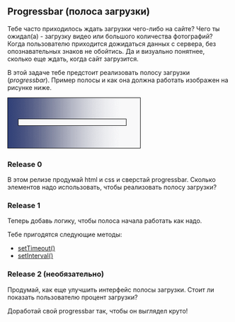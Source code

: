 ## Progressbar (полоса загрузки)

Тебе часто приходилось ждать загрузки чего-либо на сайте? Чего ты ожидал(а) - загрузку видео или большого количества фотографий? Когда пользователю приходится дожидаться данных с сервера, без опознавательных знаков не обойтись. Да и визуально понятнее, сколько еще ждать, когда сайт загрузится.

В этой задаче тебе предстоит реализовать полосу загрузки (*progressbar*). Пример полосы и как она должна работать изображен на рисунке ниже.

![progress](progressbar.gif)

### Release 0

В этом релизе продумай html и css и сверстай progressbar. Сколько элементов надо использовать, чтобы реализовать полосу загрузки?

### Release 1

Теперь добавь логику, чтобы полоса начала работать как надо.

Тебе пригодятся следующие методы: 
- [setTimeout()](https://developer.mozilla.org/en-US/docs/Web/API/WindowOrWorkerGlobalScope/setTimeout)
- [setInterval()](https://developer.mozilla.org/en-US/docs/Web/API/WindowOrWorkerGlobalScope/setInterval)

### Release 2 (необязательно)

Продумай, как еще улучшить интерфейс полосы загрузки. Стоит ли показать пользователю процент загрузки?

Доработай свой progressbar так, чтобы он выглядел круто!
